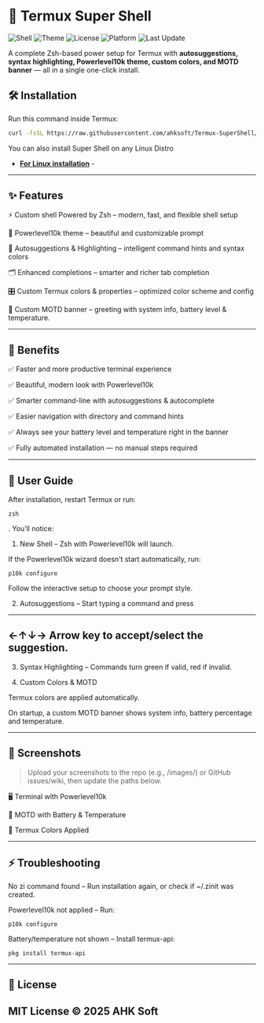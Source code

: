 
# 🚀 Termux Super Shell

![Shell](https://img.shields.io/badge/Shell-Zsh-blue?logo=gnu-bash&logoColor=white)
![Theme](https://img.shields.io/badge/Theme-Powerlevel10k-purple?logo=starship&logoColor=white)
![License](https://img.shields.io/badge/License-MIT-green)
![Platform](https://img.shields.io/badge/Platform-Termux-orange?logo=android&logoColor=white)
![Last Update](https://img.shields.io/github/last-commit/ahksoft/ahk-termux-desktop?label=Last%20Update)

A complete Zsh-based power setup for Termux with **autosuggestions, syntax highlighting, Powerlevel10k theme, custom colors, and MOTD banner** — all in a single one-click install.


## 🛠️ Installation

Run this command inside Termux:

```bash
curl -fsSL https://raw.githubusercontent.com/ahksoft/Termux-SuperShell/code/setup-super-shell.sh -o ~/setup-super-shell.sh && chmod +x ~/setup-super-shell.sh && bash ~/setup-super-shell.sh
```

You can also install Super Shell on any Linux Distro 
- **[For Linux installation](linux-installation.md)** -
---
## ✨ Features

⚡ Custom shell Powered by Zsh – modern, fast, and flexible shell setup

🎨 Powerlevel10k theme – beautiful and customizable prompt

🔮 Autosuggestions & Highlighting – intelligent command hints and syntax colors

🗂️ Enhanced completions – smarter and richer tab completion

🎛️ Custom Termux colors & properties – optimized color scheme and config

📢 Custom MOTD banner – greeting with system info, battery level & temperature.

---


## 🌟 Benefits

✅ Faster and more productive terminal experience

✅ Beautiful, modern look with Powerlevel10k

✅ Smarter command-line with autosuggestions & autocomplete

✅ Easier navigation with directory and command hints

✅ Always see your battery level and temperature right in the banner

✅ Fully automated installation — no manual steps required


---


## 📖 User Guide

After installation, restart Termux or run:
```
zsh
```
. You’ll notice:

1. New Shell – Zsh with Powerlevel10k will launch.

If the Powerlevel10k wizard doesn’t start automatically, run:
```
p10k configure
```

Follow the interactive setup to choose your prompt style.



2. Autosuggestions – Start typing a command and press

---
←↑↓→ Arrow key to accept/select the suggestion.
---





3. Syntax Highlighting – Commands turn green if valid, red if invalid.



4. Custom Colors & MOTD

Termux colors are applied automatically.

On startup, a custom MOTD banner shows system info, battery percentage and temperature.


---



## 📸 Screenshots

> Upload your screenshots to the repo (e.g., /images/) or GitHub issues/wiki, then update the paths below.



🖥️ Terminal with Powerlevel10k



🔋 MOTD with Battery & Temperature



🎨 Termux Colors Applied


---


## ⚡ Troubleshooting

No zi command found – Run installation again, or check if ~/.zinit was created.

Powerlevel10k not applied – Run: 
```
p10k configure
```

Battery/temperature not shown – Install termux-api:

```
pkg install termux-api
```


---

## 📜 License

MIT License © 2025 AHK Soft
---


